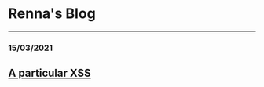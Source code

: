 # Renna's Blog

---------------------------------------------------------------
### 15/03/2021

## [A particular XSS](posts/post1)

